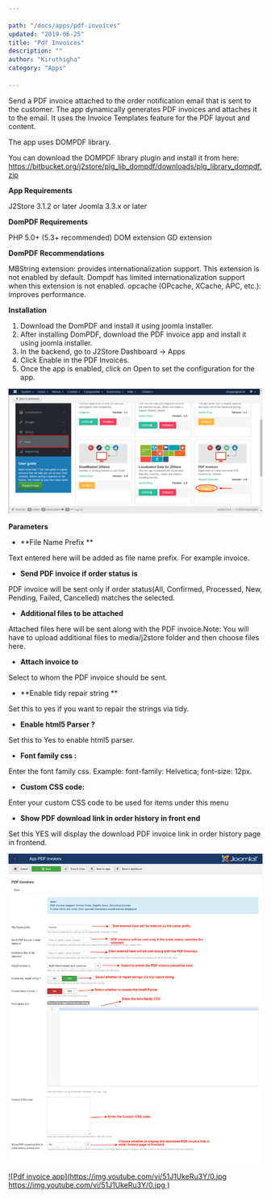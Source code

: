 ```yaml
---

path: "/docs/apps/pdf-invoices"
updated: "2019-06-25"
title: "Pdf Invoices"
description: ""
author: "Kiruthigha"
category: "Apps"

---
```


Send a PDF invoice attached to the order notification email that is sent to the customer. The app dynamically generates PDF invoices and attaches it to the email. It uses the Invoice Templates feature for the PDF layout and content.

The app uses DOMPDF library.

You can download the DOMPDF library plugin and install it from here: https://bitbucket.org/j2store/plg_lib_dompdf/downloads/plg_library_dompdf.zip

**App Requirements**

J2Store 3.1.2 or later
Joomla 3.3.x or later

**DomPDF Requirements**

PHP 5.0+ (5.3+ recommended)
DOM extension
GD extension

**DomPDF Recommendations**

MBString extension: provides internationalization support. This extension is not enabled by default. Dompdf has limited internationalization support when this extension is not enabled. opcache (OPcache, XCache, APC, etc.): improves performance.

**Installation**

1. Download the DomPDF and install it using joomla installer.
2. After installing DomPDF, download the PDF invoice app and install it using joomla installer.
3. In the backend, go to J2Store Dashboard -> Apps
4. Click Enable in the PDF Invoices.
5. Once the app is enabled, click on Open to set the configuration for the app.

![pdf01](../../images/apps/Pdf-invoices/pdfinvoice_01.png)

**Parameters**

* **File Name Prefix **

Text entered here will be added as file name prefix. For example invoice.

* **Send PDF invoice if order status is** 

PDF invoice will be sent only if order status(All, Confirmed, Processed, New, Pending, Failed, Cancelled) matches the selected.

* **Additional files to be attached**

Attached files here will be sent along with the PDF invoice.Note: You will have to upload additional files to media/j2store folder and then choose files here.

* **Attach invoice to**

Select to whom the PDF invoice should be sent.

* **Enable tidy repair string **

Set this to yes if you want to repair the strings via tidy. 

* **Enable html5 Parser ?**

Set this to Yes to enable  html5 parser.

* **Font family css :**

Enter  the font family css.
Example:
font-family: Helvetica; 
font-size: 12px.

* **Custom CSS code:**

Enter your custom CSS code to be used for items under this menu


* **Show PDF download link in order history in front end**

Set this YES will display the download PDF invoice link in order history page in frontend.


![pdf02](../../images/apps/Pdf-invoices/pdfinvoice_02.png)

[![Pdf invoice app](https://img.youtube.com/vi/51J1UkeRu3Y/0.jpg
https://img.youtube.com/vi/51J1UkeRu3Y/0.jpg
)](https://youtu.be/5KkqoN_P508 "Pdf invoice app")
